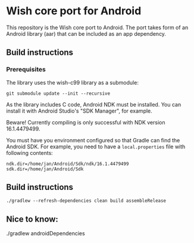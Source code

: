 # Wish core port for Android

This repository is the Wish core port to Android. The port takes form of an Android library (aar) that can be included as an app dependency.

## Build instructions

### Prerequisites

The library uses the wish-c99 library as a submodule:

```
git submodule update --init --recursive
```

As the library includes C code, Android NDK must be installed. You can install it with Android Studio's "SDK Manager", for example. 

Beware! Currently compiling is only successful with NDK version 16.1.4479499.

You must have you environment configured so that Gradle can find the Android SDK. For example, you need to have a `local.properties` file with following contents:

```
ndk.dir=/home/jan/Android/Sdk/ndk/16.1.4479499
sdk.dir=/home/jan/Android/Sdk
```

## Build instructions

```
./gradlew --refresh-dependencies clean build assembleRelease
```

## Nice to know:

./gradlew androidDependencies

